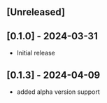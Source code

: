 ## [Unreleased]

## [0.1.0] - 2024-03-31

- Initial release

## [0.1.3] - 2024-04-09

- added alpha version support